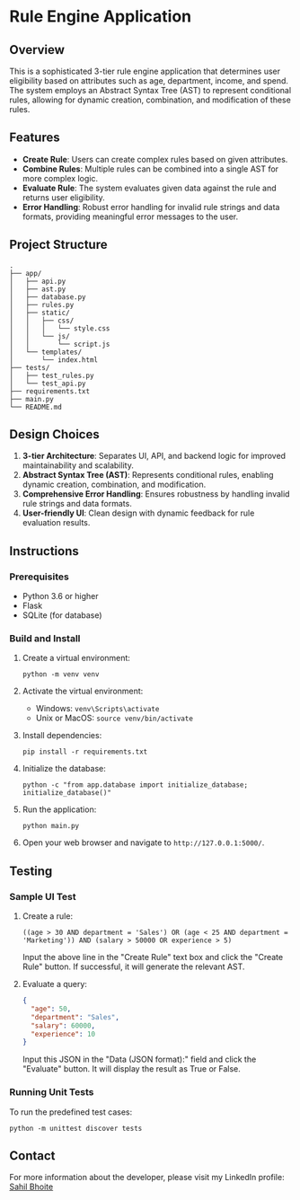 # Rule Engine Application

## Overview

This is a sophisticated 3-tier rule engine application that determines user eligibility based on attributes such as age, department, income, and spend. The system employs an Abstract Syntax Tree (AST) to represent conditional rules, allowing for dynamic creation, combination, and modification of these rules.

## Features

- **Create Rule**: Users can create complex rules based on given attributes.
- **Combine Rules**: Multiple rules can be combined into a single AST for more complex logic.
- **Evaluate Rule**: The system evaluates given data against the rule and returns user eligibility.
- **Error Handling**: Robust error handling for invalid rule strings and data formats, providing meaningful error messages to the user.

## Project Structure

```
.
├── app/
│   ├── api.py
│   ├── ast.py
│   ├── database.py
│   ├── rules.py
│   ├── static/
│   │   ├── css/
│   │   │   └── style.css
│   │   └── js/
│   │       └── script.js
│   └── templates/
│       └── index.html
├── tests/
│   ├── test_rules.py
│   └── test_api.py
├── requirements.txt
├── main.py
└── README.md
```

## Design Choices

1. **3-tier Architecture**: Separates UI, API, and backend logic for improved maintainability and scalability.
2. **Abstract Syntax Tree (AST)**: Represents conditional rules, enabling dynamic creation, combination, and modification.
3. **Comprehensive Error Handling**: Ensures robustness by handling invalid rule strings and data formats.
4. **User-friendly UI**: Clean design with dynamic feedback for rule evaluation results.

## Instructions

### Prerequisites

- Python 3.6 or higher
- Flask
- SQLite (for database)

### Build and Install

1. Create a virtual environment:
   ```
   python -m venv venv
   ```

2. Activate the virtual environment:
   - Windows: `venv\Scripts\activate`
   - Unix or MacOS: `source venv/bin/activate`

3. Install dependencies:
   ```
   pip install -r requirements.txt
   ```

4. Initialize the database:
   ```
   python -c "from app.database import initialize_database; initialize_database()"
   ```

5. Run the application:
   ```
   python main.py
   ```

6. Open your web browser and navigate to `http://127.0.0.1:5000/`.

## Testing

### Sample UI Test

1. Create a rule:
   ```
   ((age > 30 AND department = 'Sales') OR (age < 25 AND department = 'Marketing')) AND (salary > 50000 OR experience > 5)
   ```
   Input the above line in the "Create Rule" text box and click the "Create Rule" button. If successful, it will generate the relevant AST.

2. Evaluate a query:
   ```json
   {
     "age": 50,
     "department": "Sales",
     "salary": 60000,
     "experience": 10
   }
   ```
   Input this JSON in the "Data (JSON format):" field and click the "Evaluate" button. It will display the result as True or False.

### Running Unit Tests

To run the predefined test cases:

```
python -m unittest discover tests
```

## Contact

For more information about the developer, please visit my LinkedIn profile:
[Sahil Bhoite](https://www.linkedin.com/in/sahil-bhoite/)
